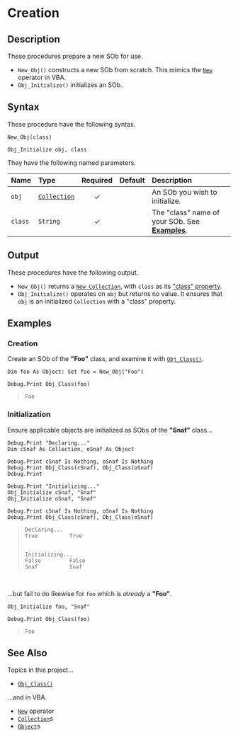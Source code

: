 # Creation #

## Description ##

These procedures prepare a new SOb for use.

  - `New_Obj()` constructs a new SOb from scratch.  This mimics the [`New`][vba_new] operator in VBA.
  - `Obj_Initialize()` initializes an SOb.


## Syntax ##

These procedure have the following syntax.

```vba
New_Obj(class)

Obj_Initialize obj, class
```

They have the following named parameters.

| Name    | Type                    | Required | Default | Description                                                    |
| :------ | :---------------------- | :------: | :------ | :------------------------------------------------------------- |
| `obj`   | [`Collection`][vba_clx] | ✓        |         | An SOb you wish to initialize.                                 |
| `class` | `String`                | ✓        |         | The "class" name of your SOb.  See [**Examples**][sob_cre_ex]. |


## Output ##

These procedures have the following output.

  - `New_Obj()` returns a [`New Collection`][vba_new_clx], with `class` as its ["class" property][sob_typo].
  - `Obj_Initialize()` operates on `obj` but returns no value.  It ensures that `obj` is an initialized `Collection` with a "class" property.


## Examples ##

### Creation ###

Create an SOb of the **"Foo"** class, and examine it with [`Obj_Class()`][sob_typo].

```vba
Dim foo As Object: Set foo = New_Obj("Foo")

Debug.Print Obj_Class(foo)
```

> ```
> Foo
> ```


### Initialization ###

Ensure applicable objects are initialized as SObs of the **"Snaf"** class…

```vba
Debug.Print "Declaring..."
Dim cSnaf As Collection, oSnaf As Object

Debug.Print cSnaf Is Nothing, oSnaf Is Nothing
Debug.Print Obj_Class(cSnaf), Obj_Class(oSnaf)
Debug.Print

Debug.Print "Initializing..."
Obj_Initialize cSnaf, "Snaf"
Obj_Initialize oSnaf, "Snaf"

Debug.Print cSnaf Is Nothing, oSnaf Is Nothing
Debug.Print Obj_Class(cSnaf), Obj_Class(oSnaf)
```

> ```
> Declaring...
> True          True
> 
> 
> Initializing...
> False         False
> Snaf          Snaf
> ```

<br>

…but fail to do likewise for `foo` which is _already_ a **"Foo"**.

```vba
Obj_Initialize foo, "Snaf"

Debug.Print Obj_Class(foo)
```

> ```
> Foo
> ```


## See Also ##

Topics in this project…

  - [`Obj_Class()`][sob_typo]

…and in VBA.

  - [`New`][vba_new] operator
  - [`Collection`][vba_clx]s
  - [`Object`][vba_obj]s



  [vba_new]:     https://learn.microsoft.com/dotnet/visual-basic/language-reference/operators/new-operator
  [vba_clx]:     https://learn.microsoft.com/office/vba/language/reference/user-interface-help/collection-object
  [sob_cre_ex]:  #examples
  [vba_new_clx]: https://learn.microsoft.com/office/vba/language/reference/user-interface-help/collection-object#remarks
  [sob_typo]:    Typology.md
  [vba_obj]:     https://learn.microsoft.com/office/vba/language/reference/user-interface-help/object-data-type
